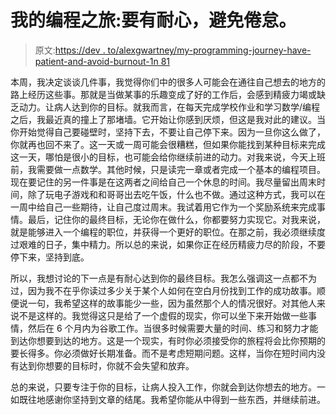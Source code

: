 # 我的编程之旅:要有耐心，避免倦怠。

> 原文:[https://dev . to/alexgwartney/my-programming-journey-have-patient-and-avoid-burnout-1n 81](https://dev.to/alexgwartney/my-programming-journey-have-patience-and-avoid-burnout-1n81)

本周，我决定谈谈几件事，我觉得你们中的很多人可能会在通往自己想去的地方的路上经历这些事。那就是当做某事的乐趣变成了好的工作后，会感到精疲力竭或缺乏动力。让病人达到你的目标。就我而言，在每天完成学校作业和学习数学/编程之后，我最近真的撞上了那堵墙。它开始让你感到厌烦，但这是我对此的建议。当你开始觉得自己要碰壁时，坚持下去，不要让自己停下来。因为一旦你这么做了，你就再也回不来了。这一天或一周可能会很糟糕，但如果你能找到某种目标来完成这一天，哪怕是很小的目标，也可能会给你继续前进的动力。对我来说，今天上班前，我需要做一点数学。其他时候，只是读完一章或者完成一个基本的编程项目。现在要记住的另一件事是在这两者之间给自己一个休息的时间。我尽量留出周末时间，除了玩电子游戏和和哥哥出去吃午饭，什么也不做。通过这种方式，我可以在一周中给自己一些期待，让自己度过周末。我试着用它作为一个奖励系统来完成事情。最后，记住你的最终目标，无论你在做什么，你都要努力实现它。对我来说，就是能够进入一个编程的职位，并获得一个更好的职位。在那之前，我必须继续度过艰难的日子，集中精力。所以总的来说，如果你正在经历精疲力尽的阶段，不要停下来，坚持到底。

所以，我想讨论的下一点是有耐心达到你的最终目标。我怎么强调这一点都不为过，因为我不在乎你读过多少关于某个人如何在空白月份找到工作的成功故事。顺便说一句，我希望这样的故事能少一些，因为虽然那个人的情况很好。对其他人来说不是这样的。我觉得这只是给了一个虚假的现实，你可以坐下来开始做一些事情，然后在 6 个月内为谷歌工作。当很多时候需要大量的时间、练习和努力才能到达你想要到达的地方。这是一个现实，有时你必须接受你的旅程将会比你预期的要长得多。你必须做好长期准备。而不是考虑短期问题。这样，当你在短时间内没有达到你想要的目标时，你就不会失望和放弃。

总的来说，只要专注于你的目标，让病人投入工作，你就会到达你想去的地方。一如既往地感谢你坚持到文章的结尾。我希望你能从中得到一些东西，并继续前进。